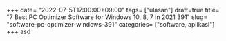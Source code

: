 +++
date= "2022-07-5T17:00:00+09:00"
tags= ["ulasan"]
draft=true
title= "7 Best PC Optimizer Software for Windows 10, 8, 7 in 2021        391"
slug= "software-pc-optimizer-windows-391"
categories= ["software, aplikasi"]
+++
asd
